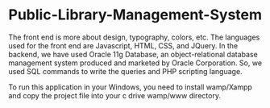 # Public-Library-Management-System
The front end is more about design, typography, colors, etc. The languages used for the front end are Javascript, HTML, CSS, and JQuery. 
In the backend, we have used Oracle 11g Database, an object-relational database management system produced and marketed by Oracle Corporation. So, we used SQL commands to write the queries and PHP scripting language.

To run this application in your Windows, you need to install wamp/Xampp and copy the project file into your c drive wamp/www directory.
